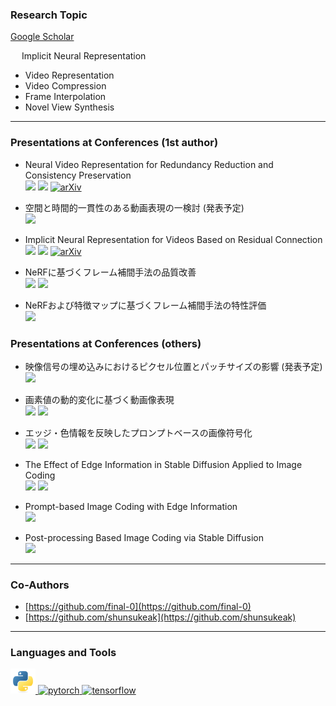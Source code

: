 ### Research Topic
[Google Scholar](https://scholar.google.com/citations?user=I_9AZyYAAAAJ)<br> 

&emsp; Implicit Neural Representation<br>
- Video Representation<br>
- Video Compression<br>
- Frame Interpolation<br>
- Novel View Synthesis<br>

---
### Presentations at Conferences (1st author)
- Neural Video Representation for Redundancy Reduction and Consistency Preservation <br>
  [<img src="https://img.shields.io/badge/ICCE 2025-lightgray.svg?style=flat&logo=java">](https://icce.org/2025/)
  [<img src="https://img.shields.io/badge/-GitHub-181717.svg?logo=github&style=flat">](https://github.com/th359/NVR-RRCP)
  [![arXiv](https://img.shields.io/badge/arXiv-2409.18497-b31b1b.svg)](https://arxiv.org/abs/2409.18497)

- 空間と時間的一貫性のある動画表現の一検討 (発表予定) <br>
  [<img src="https://img.shields.io/badge/PCSJ/IMPS 2024-lightgray.svg?style=flat&logo=java">](https://www.pcsj-imps.org/archive/2024.html)

- Implicit Neural Representation for Videos Based on Residual Connection <br>
  [<img src="https://img.shields.io/badge/GCCE 2024-lightgray.svg?style=flat&logo=java">](https://www.ieee-gcce.org/2024/index.html)
  [<img src="https://img.shields.io/badge/-GitHub-181717.svg?logo=github&style=flat">](https://github.com/th359/RC-HNeRV)
  [![arXiv](https://img.shields.io/badge/arXiv-2407.06164-b31b1b.svg)](https://arxiv.org/abs/2407.06164)

- NeRFに基づくフレーム補間手法の品質改善 <br>
  [<img src="https://img.shields.io/badge/IEICE 2024-lightgray.svg?style=flat&logo=java">](https://www.ieice.org/jpn_r/activities/taikai/general/2024/)
  [<img src="https://img.shields.io/badge/paper-B31B1B.svg?style=flat&logo=java">](https://www.ams.giti.waseda.ac.jp/data/pdf-files/2024IEICE_D-11A-26.pdf)

- NeRFおよび特徴マップに基づくフレーム補間手法の特性評価 <br>
  [<img src="https://img.shields.io/badge/PCSJ/IMPS 2023-lightgray.svg?style=flat&logo=java">](https://www.pcsj-imps.org/archive/2023.html)

### Presentations at Conferences (others)
- 映像信号の埋め込みにおけるピクセル位置とパッチサイズの影響 (発表予定) <br>
  [<img src="https://img.shields.io/badge/PCSJ/IMPS 2024-lightgray.svg?style=flat&logo=java">](https://www.pcsj-imps.org/archive/2024.html)

- 画素値の動的変化に基づく動画像表現 <br>
  [<img src="https://img.shields.io/badge/ITE annual conv. 2024-lightgray.svg?style=flat&logo=java">](https://www.ite.or.jp/annual/2024/)
  [<img src="https://img.shields.io/badge/paper-B31B1B.svg?style=flat&logo=java">](https://www.ams.giti.waseda.ac.jp/data/pdf-files/2024ITE_shindo.pdf)

- エッジ・色情報を反映したプロンプトベースの画像符号化 <br>
  [<img src="https://img.shields.io/badge/IEICE 2024-lightgray.svg?style=flat&logo=java">](https://www.ieice.org/jpn_r/activities/taikai/general/2024/)
  [<img src="https://img.shields.io/badge/paper-B31B1B.svg?style=flat&logo=java">](https://www.ams.giti.waseda.ac.jp/data/pdf-files/2024IEICE_D-11A-27.pdf)

- The Effect of Edge Information in Stable Diffusion Applied to Image Coding <br>
  [<img src="https://img.shields.io/badge/IEVC 2024-lightgray.svg?style=flat&logo=java">](https://www.iieej.org/en/ievc2024/)
  [<img src="https://img.shields.io/badge/paper-B31B1B.svg?style=flat&logo=java">](https://www.ams.giti.waseda.ac.jp/data/pdf-files/2024IEVC_LBP-15.pdf)

- Prompt-based Image Coding with Edge Information <br>
  [<img src="https://img.shields.io/badge/PCSJ/IMPS 2023-lightgray.svg?style=flat&logo=java">](https://www.pcsj-imps.org/archive/2023.html)

- Post-processing Based Image Coding via Stable Diffusion <br>
  [<img src="https://img.shields.io/badge/PCSJ/IMPS 2023-lightgray.svg?style=flat&logo=java">](https://www.pcsj-imps.org/archive/2023.html)

---

### Co-Authors
- [https://github.com/final-0](https://github.com/final-0)
- [https://github.com/shunsukeak](https://github.com/shunsukeak)

---

### Languages and Tools
<p align="left"> <a href="https://www.python.org" target="_blank" rel="noreferrer"> <img src="https://raw.githubusercontent.com/devicons/devicon/master/icons/python/python-original.svg" alt="python" width="40" height="40"/> </a> <a href="https://pytorch.org/" target="_blank" rel="noreferrer"> <img src="https://www.vectorlogo.zone/logos/pytorch/pytorch-icon.svg" alt="pytorch" width="40" height="40"/> </a> <a href="https://www.tensorflow.org" target="_blank" rel="noreferrer"> <img src="https://www.vectorlogo.zone/logos/tensorflow/tensorflow-icon.svg" alt="tensorflow" width="40" height="40"/> </a> </p>
